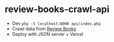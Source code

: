﻿# review-books-crawl-api

- Dev `php -S localhost:8000 api/index.php`
- Crawl data from <a href="https://chiasemoi.com/sach-tom-tat">Review Books</a>
- Deploy with JSON server + Vercel
